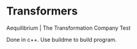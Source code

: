 # Transformers
Aequilibrium | The Transformation Company Test


Done in c++. Use buildme to build program.

